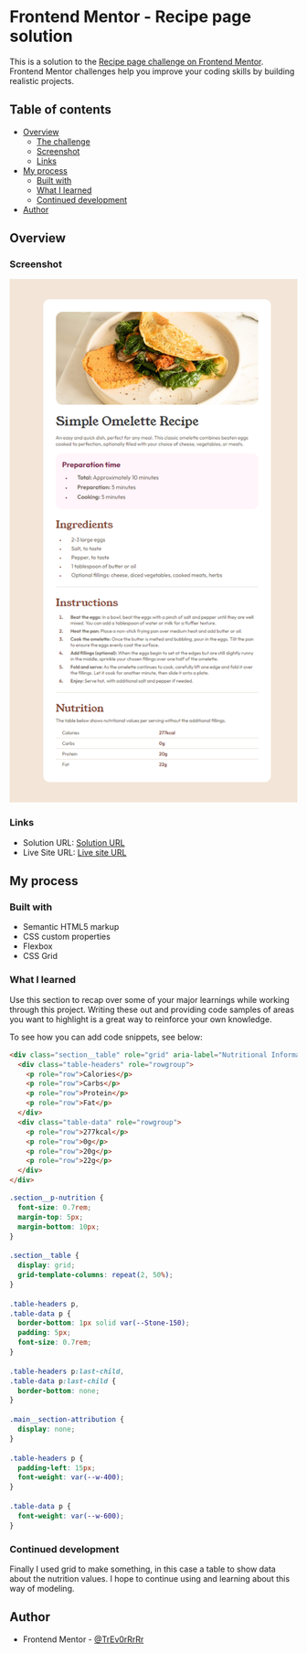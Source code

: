 # Frontend Mentor - Recipe page solution

This is a solution to the [Recipe page challenge on Frontend Mentor](https://www.frontendmentor.io/challenges/recipe-page-KiTsR8QQKm). Frontend Mentor challenges help you improve your coding skills by building realistic projects.

## Table of contents

- [Overview](#overview)
  - [The challenge](#the-challenge)
  - [Screenshot](#screenshot)
  - [Links](#links)
- [My process](#my-process)
  - [Built with](#built-with)
  - [What I learned](#what-i-learned)
  - [Continued development](#continued-development)
- [Author](#author)

## Overview

### Screenshot

![](./screenshot.png)

### Links

- Solution URL: [Solution URL](https://github.com/TrEv0rRrRr/Recipe-page)
- Live Site URL: [Live site URL](https://trev0rrrrr.github.io/Recipe-page/)

## My process

### Built with

- Semantic HTML5 markup
- CSS custom properties
- Flexbox
- CSS Grid

### What I learned

Use this section to recap over some of your major learnings while working through this project. Writing these out and providing code samples of areas you want to highlight is a great way to reinforce your own knowledge.

To see how you can add code snippets, see below:

```html
<div class="section__table" role="grid" aria-label="Nutritional Information">
  <div class="table-headers" role="rowgroup">
    <p role="row">Calories</p>
    <p role="row">Carbs</p>
    <p role="row">Protein</p>
    <p role="row">Fat</p>
  </div>
  <div class="table-data" role="rowgroup">
    <p role="row">277kcal</p>
    <p role="row">0g</p>
    <p role="row">20g</p>
    <p role="row">22g</p>
  </div>
</div>
```

```css
.section__p-nutrition {
  font-size: 0.7rem;
  margin-top: 5px;
  margin-bottom: 10px;
}

.section__table {
  display: grid;
  grid-template-columns: repeat(2, 50%);
}

.table-headers p,
.table-data p {
  border-bottom: 1px solid var(--Stone-150);
  padding: 5px;
  font-size: 0.7rem;
}

.table-headers p:last-child,
.table-data p:last-child {
  border-bottom: none;
}

.main__section-attribution {
  display: none;
}

.table-headers p {
  padding-left: 15px;
  font-weight: var(--w-400);
}

.table-data p {
  font-weight: var(--w-600);
}
```

### Continued development

Finally I used grid to make something, in this case a table to show data about the nutrition values. I hope to continue using and learning about this way of modeling.

## Author

- Frontend Mentor - [@TrEv0rRrRr](https://www.frontendmentor.io/profile/TrEv0rRrRr)
